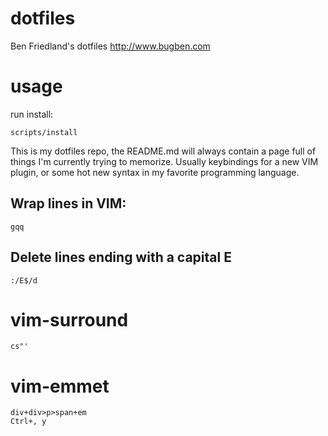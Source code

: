 # dotfiles
Ben Friedland's dotfiles
http://www.bugben.com

# usage
run install:

    scripts/install

This is my dotfiles repo, the README.md will always contain a page full
of things I'm currently trying to memorize. Usually keybindings for a new
VIM plugin, or some hot new syntax in my favorite programming language.


Wrap lines in VIM:
------------------
    gqq


Delete lines ending with a capital E
------------------------------------

    :/E$/d

vim-surround
============
    cs"'

vim-emmet
=========
    div+div>p>span+em
    Ctrl+, y

